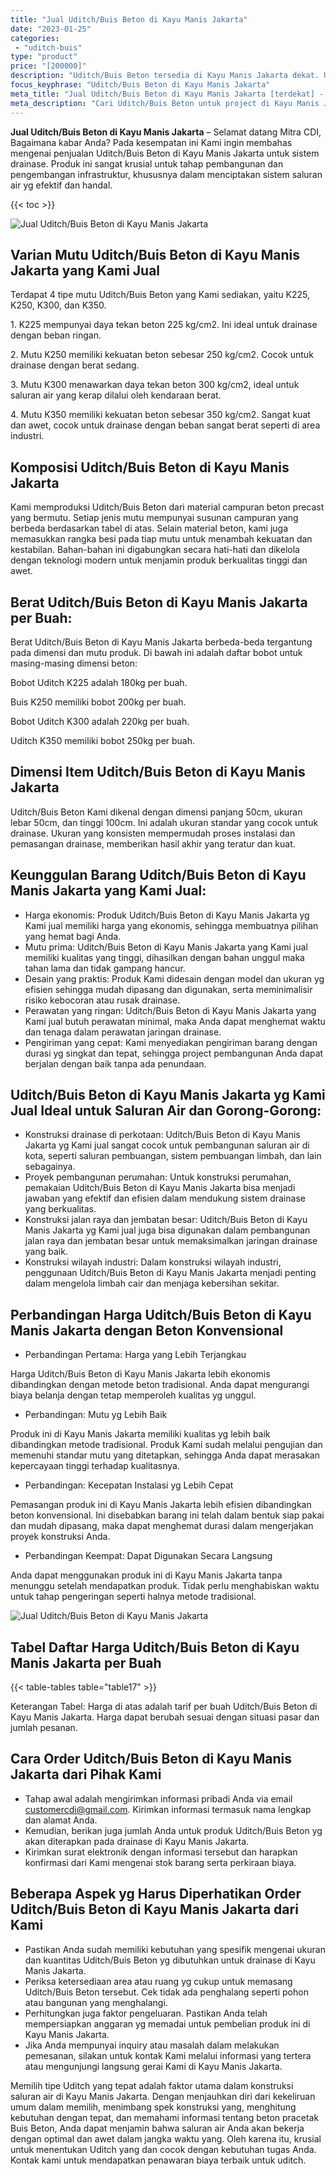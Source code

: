 ```yaml
---
title: "Jual Uditch/Buis Beton di Kayu Manis Jakarta"
date: "2023-01-25"
categories:
 - "uditch-buis"
type: "product"
price: "[200000]"
description: "Uditch/Buis Beton tersedia di Kayu Manis Jakarta dekat. Uditch/Buis Beton ini sering digunakan dalam proyek konstruksi sebagai saluran pembuangan yang kuat dan optimal. Hubungi kami untuk mendapatkan informasi lebih lanjut."
focus_keyphrase: "Uditch/Buis Beton di Kayu Manis Jakarta"
meta_title: "Jual Uditch/Buis Beton di Kayu Manis Jakarta [terdekat] - CDI"
meta_description: "Cari Uditch/Buis Beton untuk project di Kayu Manis Jakarta? Kami menawarkan Uditch/Buis Beton yang berkualitas untuk konstruksi drainase. Segera dapatkan penawaran terbaik sekarang."
---
```


**Jual Uditch/Buis Beton di Kayu Manis Jakarta** – Selamat datang Mitra CDI, Bagaimana kabar Anda? Pada kesempatan ini Kami ingin membahas mengenai penjualan Uditch/Buis Beton di Kayu Manis Jakarta untuk sistem drainase. Produk ini sangat krusial untuk tahap pembangunan dan pengembangan infrastruktur, khususnya dalam menciptakan sistem saluran air yg efektif dan handal.

{{< toc >}}

![Jual Uditch/Buis Beton di Kayu Manis Jakarta](/images/uditch-buis/uditch-beton-27.jpg)

## Varian Mutu Uditch/Buis Beton di Kayu Manis Jakarta yang Kami Jual

Terdapat 4 tipe mutu Uditch/Buis Beton yang Kami sediakan, yaitu K225, K250, K300, dan K350.

1\. K225 mempunyai daya tekan beton 225 kg/cm2. Ini ideal untuk drainase dengan beban ringan.

2\. Mutu K250 memiliki kekuatan beton sebesar 250 kg/cm2. Cocok untuk drainase dengan berat sedang.

3\. Mutu K300 menawarkan daya tekan beton 300 kg/cm2, ideal untuk saluran air yang kerap dilalui oleh kendaraan berat.

4\. Mutu K350 memiliki kekuatan beton sebesar 350 kg/cm2. Sangat kuat dan awet, cocok untuk drainase dengan beban sangat berat seperti di area industri.

## Komposisi Uditch/Buis Beton di Kayu Manis Jakarta

Kami memproduksi Uditch/Buis Beton dari material campuran beton precast yang bermutu. Setiap jenis mutu mempunyai susunan campuran yang berbeda berdasarkan tabel di atas. Selain material beton, kami juga memasukkan rangka besi pada tiap mutu untuk menambah kekuatan dan kestabilan. Bahan-bahan ini digabungkan secara hati-hati dan dikelola dengan teknologi modern untuk menjamin produk berkualitas tinggi dan awet.

## Berat Uditch/Buis Beton di Kayu Manis Jakarta per Buah:

Berat Uditch/Buis Beton di Kayu Manis Jakarta berbeda-beda tergantung pada dimensi dan mutu produk. Di bawah ini adalah daftar bobot untuk masing-masing dimensi beton:

Bobot Uditch K225 adalah 180kg per buah.

Buis K250 memiliki bobot 200kg per buah.

Bobot Uditch K300 adalah 220kg per buah.

Uditch K350 memiliki bobot 250kg per buah.

## Dimensi Item Uditch/Buis Beton di Kayu Manis Jakarta

Uditch/Buis Beton Kami dikenal dengan dimensi panjang 50cm, ukuran lebar 50cm, dan tinggi 100cm. Ini adalah ukuran standar yang cocok untuk drainase. Ukuran yang konsisten mempermudah proses instalasi dan pemasangan drainase, memberikan hasil akhir yang teratur dan kuat.

## Keunggulan Barang Uditch/Buis Beton di Kayu Manis Jakarta yang Kami Jual:

*   Harga ekonomis: Produk Uditch/Buis Beton di Kayu Manis Jakarta yg Kami jual memiliki harga yang ekonomis, sehingga membuatnya pilihan yang hemat bagi Anda.
*   Mutu prima: Uditch/Buis Beton di Kayu Manis Jakarta yang Kami jual memiliki kualitas yang tinggi, dihasilkan dengan bahan unggul maka tahan lama dan tidak gampang hancur.
*   Desain yang praktis: Produk Kami didesain dengan model dan ukuran yg efisien sehingga mudah dipasang dan digunakan, serta meminimalisir risiko kebocoran atau rusak drainase.
*   Perawatan yang ringan: Uditch/Buis Beton di Kayu Manis Jakarta yang Kami jual butuh perawatan minimal, maka Anda dapat menghemat waktu dan tenaga dalam perawatan jaringan drainase.
*   Pengiriman yang cepat: Kami menyediakan pengiriman barang dengan durasi yg singkat dan tepat, sehingga project pembangunan Anda dapat berjalan dengan baik tanpa ada penundaan.

## Uditch/Buis Beton di Kayu Manis Jakarta yg Kami Jual Ideal untuk Saluran Air dan Gorong-Gorong:

*   Konstruksi drainase di perkotaan: Uditch/Buis Beton di Kayu Manis Jakarta yg Kami jual sangat cocok untuk pembangunan saluran air di kota, seperti saluran pembuangan, sistem pembuangan limbah, dan lain sebagainya.
*   Proyek pembangunan perumahan: Untuk konstruksi perumahan, pemakaian Uditch/Buis Beton di Kayu Manis Jakarta bisa menjadi jawaban yang efektif dan efisien dalam mendukung sistem drainase yang berkualitas.
*   Konstruksi jalan raya dan jembatan besar: Uditch/Buis Beton di Kayu Manis Jakarta yg Kami jual juga bisa digunakan dalam pembangunan jalan raya dan jembatan besar untuk memaksimalkan jaringan drainase yang baik.
*   Konstruksi wilayah industri: Dalam konstruksi wilayah industri, penggunaan Uditch/Buis Beton di Kayu Manis Jakarta menjadi penting dalam mengelola limbah cair dan menjaga kebersihan sekitar.

## Perbandingan Harga Uditch/Buis Beton di Kayu Manis Jakarta dengan Beton Konvensional

*   Perbandingan Pertama: Harga yang Lebih Terjangkau

Harga Uditch/Buis Beton di Kayu Manis Jakarta lebih ekonomis dibandingkan dengan metode beton tradisional. Anda dapat mengurangi biaya belanja dengan tetap memperoleh kualitas yg unggul.
*   Perbandingan: Mutu yg Lebih Baik

Produk ini di Kayu Manis Jakarta memiliki kualitas yg lebih baik dibandingkan metode tradisional. Produk Kami sudah melalui pengujian dan memenuhi standar mutu yang ditetapkan, sehingga Anda dapat merasakan kepercayaan tinggi terhadap kualitasnya.
*   Perbandingan: Kecepatan Instalasi yg Lebih Cepat

Pemasangan produk ini di Kayu Manis Jakarta lebih efisien dibandingkan beton konvensional. Ini disebabkan barang ini telah dalam bentuk siap pakai dan mudah dipasang, maka dapat menghemat durasi dalam mengerjakan proyek konstruksi Anda.
*   Perbandingan Keempat: Dapat Digunakan Secara Langsung

Anda dapat menggunakan produk ini di Kayu Manis Jakarta tanpa menunggu setelah mendapatkan produk. Tidak perlu menghabiskan waktu untuk tahap pengeringan seperti halnya metode tradisional.

![Jual Uditch/Buis Beton di Kayu Manis Jakarta](/images/uditch-buis/buis-beton-29.jpg)

## Tabel Daftar Harga Uditch/Buis Beton di Kayu Manis Jakarta per Buah

{{< table-tables table="table17" >}}

Keterangan Tabel: Harga di atas adalah tarif per buah Uditch/Buis Beton di Kayu Manis Jakarta. Harga dapat berubah sesuai dengan situasi pasar dan jumlah pesanan.

## Cara Order Uditch/Buis Beton di Kayu Manis Jakarta dari Pihak Kami

*   Tahap awal adalah mengirimkan informasi pribadi Anda via email customercdi@gmail.com. Kirimkan informasi termasuk nama lengkap dan alamat Anda.
*   Kemudian, berikan juga jumlah Anda untuk produk Uditch/Buis Beton yg akan diterapkan pada drainase di Kayu Manis Jakarta.
*   Kirimkan surat elektronik dengan informasi tersebut dan harapkan konfirmasi dari Kami mengenai stok barang serta perkiraan biaya.

## Beberapa Aspek yg Harus Diperhatikan Order Uditch/Buis Beton di Kayu Manis Jakarta dari Kami

*   Pastikan Anda sudah memiliki kebutuhan yang spesifik mengenai ukuran dan kuantitas Uditch/Buis Beton yg dibutuhkan untuk drainase di Kayu Manis Jakarta.
*   Periksa ketersediaan area atau ruang yg cukup untuk memasang Uditch/Buis Beton tersebut. Cek tidak ada penghalang seperti pohon atau bangunan yang menghalangi.
*   Perhitungkan juga faktor pengeluaran. Pastikan Anda telah mempersiapkan anggaran yg memadai untuk pembelian produk ini di Kayu Manis Jakarta.
*   Jika Anda mempunyai inquiry atau masalah dalam melakukan pemesanan, silakan untuk kontak Kami melalui informasi yang tertera atau mengunjungi langsung gerai Kami di Kayu Manis Jakarta.

Memilih tipe Uditch yang tepat adalah faktor utama dalam konstruksi saluran air di Kayu Manis Jakarta. Dengan menjauhkan diri dari kekeliruan umum dalam memilih, menimbang spek konstruksi yang, menghitung kebutuhan dengan tepat, dan memahami informasi tentang beton pracetak Buis Beton, Anda dapat menjamin bahwa saluran air Anda akan bekerja dengan optimal dan awet dalam jangka waktu yang. Oleh karena itu, krusial untuk menentukan Uditch yang dan cocok dengan kebutuhan tugas Anda. Kontak kami untuk mendapatkan penawaran biaya terbaik untuk uditch.
